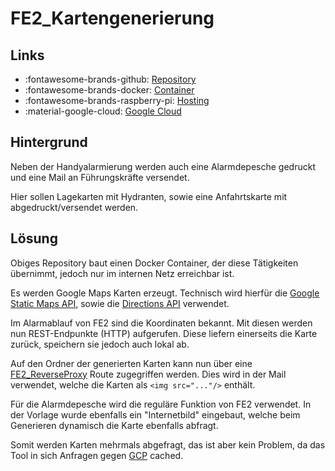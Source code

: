 # FE2_Kartengenerierung

## Links

* :fontawesome-brands-github: [Repository](https://github.com/FFW-Baudenbach/FE2_Kartengenerierung)
* :fontawesome-brands-docker: [Container](https://hub.docker.com/r/odin568/fe2_kartengenerierung)
* :fontawesome-brands-raspberry-pi: [Hosting](../Hardware/RaspberryPi.md#docker)
* :material-google-cloud: [Google Cloud](../Dienste/Google.md#cloud)

## Hintergrund

Neben der Handyalarmierung werden auch eine Alarmdepesche gedruckt und eine Mail an Führungskräfte versendet.

Hier sollen Lagekarten mit Hydranten, sowie eine Anfahrtskarte mit abgedruckt/versendet werden.

## Lösung

Obiges Repository baut einen Docker Container, der diese Tätigkeiten übernimmt, jedoch nur im internen Netz erreichbar ist.

Es werden Google Maps Karten erzeugt. Technisch wird hierfür die [Google Static Maps API](https://developers.google.com/maps/documentation/maps-static/start?hl=de), sowie die
[Directions API](https://developers.google.com/maps/documentation/directions/start?hl=de) verwendet.

Im Alarmablauf von FE2 sind die Koordinaten bekannt. Mit diesen werden nun REST-Endpunkte (HTTP) aufgerufen.
Diese liefern einerseits die Karte zurück, speichern sie jedoch auch lokal ab. 

Auf den Ordner der generierten Karten kann nun über eine [FE2_ReverseProxy](FE2_ReverseProxy.md) Route zugegriffen werden. Dies 
wird in der Mail verwendet, welche die Karten als `<img src="..."/>` enthält.

Für die Alarmdepesche wird die reguläre Funktion von FE2 verwendet. In der Vorlage wurde ebenfalls ein "Internetbild" 
eingebaut, welche beim Generieren dynamisch die Karte ebenfalls abfragt.

Somit werden Karten mehrmals abgefragt, das ist aber kein Problem, da das Tool in sich Anfragen gegen [GCP](../Dienste/Google.md#cloud) cached.
